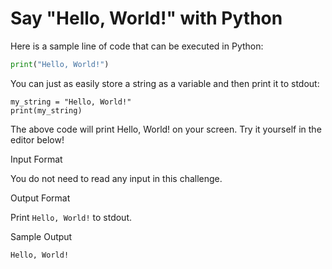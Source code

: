 # Say "Hello, World!" with Python

Here is a sample line of code that can be executed in Python:

```py
print("Hello, World!")
```
You can just as easily store a string as a variable and then print it to stdout:

```
my_string = "Hello, World!"
print(my_string)
```
The above code will print Hello, World! on your screen. Try it yourself in the editor below!

Input Format

You do not need to read any input in this challenge.

Output Format

Print `Hello, World!` to stdout.

Sample Output

`Hello, World!`
